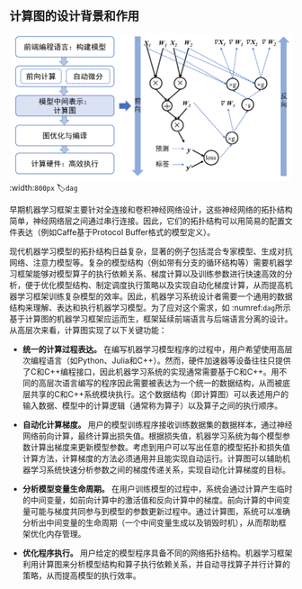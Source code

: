 ## 计算图的设计背景和作用

![基于计算图的架构](../img/ch03/graph.png)
:width:`800px`
:label:`dag`

早期机器学习框架主要针对全连接和卷积神经网络设计，这些神经网络的拓扑结构简单，神经网络层之间通过串行连接。因此，它们的拓扑结构可以用简易的配置文件表达（例如Caffe基于Protocol Buffer格式的模型定义）。

现代机器学习模型的拓扑结构日益复杂，显著的例子包括混合专家模型、生成对抗网络、注意力模型等。复杂的模型结构（例如带有分支的循环结构等）需要机器学习框架能够对模型算子的执行依赖关系、梯度计算以及训练参数进行快速高效的分析，便于优化模型结构、制定调度执行策略以及实现自动化梯度计算，从而提高机器学习框架训练复杂模型的效率。因此，机器学习系统设计者需要一个通用的数据结构来理解、表达和执行机器学习模型。为了应对这个需求，如 :numref:`dag`所示基于计算图的机器学习框架应运而生，框架延续前端语言与后端语言分离的设计。从高层次来看，计算图实现了以下关键功能：

-   **统一的计算过程表达。**
    在编写机器学习模型程序的过程中，用户希望使用高层次编程语言（如Python、Julia和C++）。然而，硬件加速器等设备往往只提供了C和C++编程接口，因此机器学习系统的实现通常需要基于C和C++。用不同的高层次语言编写的程序因此需要被表达为一个统一的数据结构，从而被底层共享的C和C++系统模块执行。这个数据结构（即计算图）可以表述用户的输入数据、模型中的计算逻辑（通常称为算子）以及算子之间的执行顺序。

-   **自动化计算梯度。**
    用户的模型训练程序接收训练数据集的数据样本，通过神经网络前向计算，最终计算出损失值。根据损失值，机器学习系统为每个模型参数计算出梯度来更新模型参数。考虑到用户可以写出任意的模型拓扑和损失值计算方法，计算梯度的方法必须通用并且能实现自动运行。计算图可以辅助机器学习系统快速分析参数之间的梯度传递关系，实现自动化计算梯度的目标。

-   **分析模型变量生命周期。**
     在用户训练模型的过程中，系统会通过计算产生临时的中间变量，如前向计算中的激活值和反向计算中的梯度。前向计算的中间变量可能与梯度共同参与到模型的参数更新过程中。通过计算图，系统可以准确分析出中间变量的生命周期（一个中间变量生成以及销毁时机），从而帮助框架优化内存管理。

-   **优化程序执行。**
    用户给定的模型程序具备不同的网络拓扑结构。机器学习框架利用计算图来分析模型结构和算子执行依赖关系，并自动寻找算子并行计算的策略，从而提高模型的执行效率。